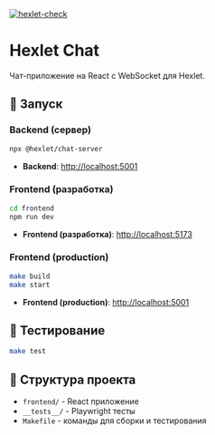 [![hexlet-check](https://github.com/Pentrick-star/frontend-project-12/actions/workflows/hexlet-check.yml/badge.svg)](https://github.com/Pentrick-star/frontend-project-12/actions/workflows/hexlet-check.yml)

# Hexlet Chat

Чат-приложение на React с WebSocket для Hexlet.

## 🚀 Запуск

### Backend (сервер)
```bash
npx @hexlet/chat-server
```
- **Backend**: [http://localhost:5001](http://localhost:5001)

### Frontend (разработка)
```bash
cd frontend
npm run dev
```
- **Frontend (разработка)**: [http://localhost:5173](http://localhost:5173)

### Frontend (production)
```bash
make build
make start
```
- **Frontend (production)**: [http://localhost:5001](http://localhost:5001)

## 🧪 Тестирование

```bash
make test
```

## 📁 Структура проекта

- `frontend/` - React приложение
- `__tests__/` - Playwright тесты
- `Makefile` - команды для сборки и тестирования
